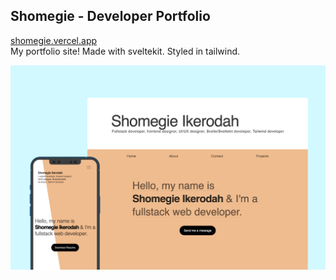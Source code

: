 ## Shomegie - Developer Portfolio
[shomegie.vercel.app](https://shomegie.vercel.app/ "shomegie.vercel.app")
<br>My portfolio site! Made with sveltekit. Styled in tailwind.

![Shomegie dev portfolio](/static/readme/2x_overview_1.png "Preview")
